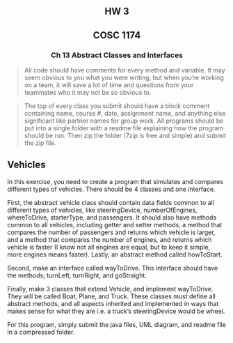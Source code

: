 <section style="text-align: center;">

<h1>HW 3</h1>

<h2>COSC 1174</h2>

<h3>Ch 13 Abstract Classes and Interfaces</h3>

</section>

>All code should have comments for every method and variable. It may seem obvious to you what you were writing, but when you’re working on a team, it will save a lot of time and questions from your teammates who it may not be so obvious to.

>The top of every class you submit should have a block comment containing name, course #, date, assignment name, and anything else significant like partner names for group work.
All programs should be put into a single folder with a readme file explaining how the program should be run. Then zip the folder (7zip is free and simple) and submit the zip file. 

## Vehicles

In this exercise, you need to create a program that simulates and compares different types of vehicles. There should be 4 classes and one interface.

First, the abstract vehicle class should contain data fields common to all different types of vehicles, like steeringDevice, numberOfEngines, whereToDrive, starterType, and passengers. It should also have methods common to all vehicles, including getter and setter methods, a method that compares the number of passengers and returns which vehicle is larger, and a method that compares the number of engines, and returns which vehicle is faster (I know not all engines are equal, but to keep it simple, more engines means faster). Lastly, an abstract method called howToStart.

Second, make an interface called wayToDrive. This interface should have the methods; turnLeft, turnRight, and goStraight.

Finally, make 3 classes that extend Vehicle, and implement wayToDrive. They will be called Boat, Plane, and Truck. These classes must define all abstract methods, and all aspects inherited and implemented in ways that makes sense for what they are i.e. a truck’s steeringDevice would be wheel.

For this program, simply submit the java files, UML diagram, and readme file in a compressed folder.